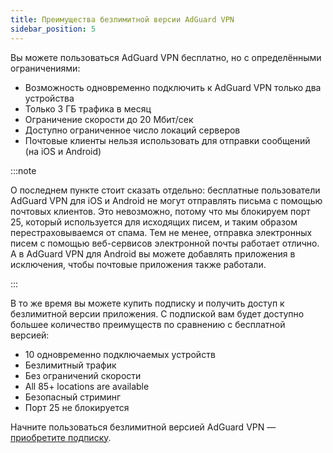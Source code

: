 ```yaml
---
title: Преимущества безлимитной версии AdGuard VPN
sidebar_position: 5
---
```


Вы можете пользоваться AdGuard VPN бесплатно, но с определёнными ограничениями:

- Возможность одновременно подключить к AdGuard VPN только два устройства
- Только 3 ГБ трафика в месяц
- Ограничение скорости до 20 Мбит/сек
- Доступно ограниченное число локаций серверов
- Почтовые клиенты нельзя использовать для отправки сообщений (на iOS и Android)

:::note

О последнем пункте стоит сказать отдельно: бесплатные пользователи AdGuard VPN для iOS и Android не могут отправлять письма с помощью почтовых клиентов. Это невозможно, потому что мы блокируем порт 25, который используется для исходящих писем, и таким образом перестраховываемся от спама. Тем не менее, отправка электронных писем с помощью веб-сервисов электронной почты работает отлично. А в AdGuard VPN для Android вы можете добавлять приложения в исключения, чтобы почтовые приложения также работали.

:::

В то же время вы можете купить подписку и получить доступ к безлимитной версии приложения. С подпиской вам будет доступно большее количество преимуществ по сравнению с бесплатной версией:

- 10 одновременно подключаемых устройств
- Безлимитный трафик
- Без ограничений скорости
- All 85+ locations are available
- Безопасный стриминг
- Порт 25 не блокируется

Начните пользоваться безлимитной версией AdGuard VPN — [приобретите подписку](/general/subscription).
